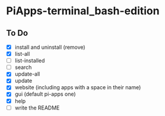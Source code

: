 # PiApps-terminal_bash-edition



## To Do
- [x] install and uninstall (remove)
- [x] list-all
- [ ] list-installed
- [ ] search
- [x] update-all
- [x] update
- [x] website (including apps with a space in their name)
- [x] gui (default pi-apps one)
- [x] help
- [ ] write the README